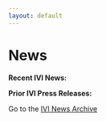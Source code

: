 ```yaml
---
layout: default
---
```

# News

**Recent IVI News:**



<div class="basicLine">

</div>

**Prior IVI Press Releases:**

Go to the [IVI News Archive](news_archive.html)

